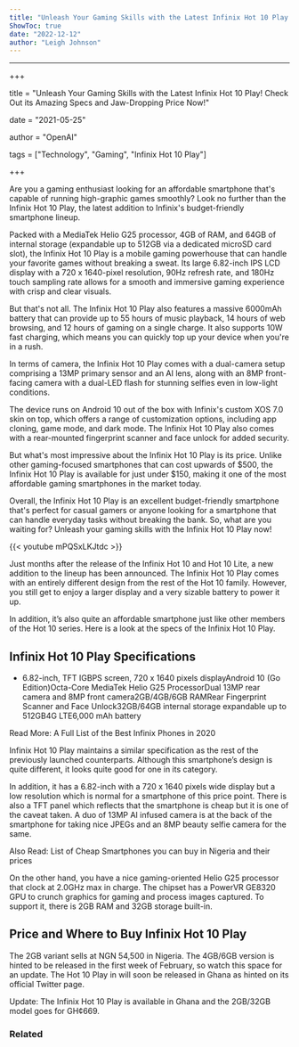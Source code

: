 ```yaml
---
title: "Unleash Your Gaming Skills with the Latest Infinix Hot 10 Play! Check Out its Amazing Specs and Jaw-Dropping Price Now!"
ShowToc: true 
date: "2022-12-12"
author: "Leigh Johnson"
---
```

*****
+++ 

title = "Unleash Your Gaming Skills with the Latest Infinix Hot 10 Play! Check Out its Amazing Specs and Jaw-Dropping Price Now!"

date = "2021-05-25"

author = "OpenAI"

tags = ["Technology", "Gaming", "Infinix Hot 10 Play"]

+++ 

Are you a gaming enthusiast looking for an affordable smartphone that's capable of running high-graphic games smoothly? Look no further than the Infinix Hot 10 Play, the latest addition to Infinix's budget-friendly smartphone lineup.

Packed with a MediaTek Helio G25 processor, 4GB of RAM, and 64GB of internal storage (expandable up to 512GB via a dedicated microSD card slot), the Infinix Hot 10 Play is a mobile gaming powerhouse that can handle your favorite games without breaking a sweat. Its large 6.82-inch IPS LCD display with a 720 x 1640-pixel resolution, 90Hz refresh rate, and 180Hz touch sampling rate allows for a smooth and immersive gaming experience with crisp and clear visuals.

But that's not all. The Infinix Hot 10 Play also features a massive 6000mAh battery that can provide up to 55 hours of music playback, 14 hours of web browsing, and 12 hours of gaming on a single charge. It also supports 10W fast charging, which means you can quickly top up your device when you're in a rush.

In terms of camera, the Infinix Hot 10 Play comes with a dual-camera setup comprising a 13MP primary sensor and an AI lens, along with an 8MP front-facing camera with a dual-LED flash for stunning selfies even in low-light conditions.

The device runs on Android 10 out of the box with Infinix's custom XOS 7.0 skin on top, which offers a range of customization options, including app cloning, game mode, and dark mode. The Infinix Hot 10 Play also comes with a rear-mounted fingerprint scanner and face unlock for added security.

But what's most impressive about the Infinix Hot 10 Play is its price. Unlike other gaming-focused smartphones that can cost upwards of $500, the Infinix Hot 10 Play is available for just under $150, making it one of the most affordable gaming smartphones in the market today.

Overall, the Infinix Hot 10 Play is an excellent budget-friendly smartphone that's perfect for casual gamers or anyone looking for a smartphone that can handle everyday tasks without breaking the bank. So, what are you waiting for? Unleash your gaming skills with the Infinix Hot 10 Play now!

{{< youtube mPQSxLKJtdc >}} 



Just months after the release of the Infinix Hot 10 and Hot 10 Lite, a new addition to the lineup has been announced. The Infinix Hot 10 Play comes with an entirely different design from the rest of the Hot 10 family. However, you still get to enjoy a larger display and a very sizable battery to power it up.
 
In addition, it’s also quite an affordable smartphone just like other members of the Hot 10 series. Here is a look at the specs of the Infinix Hot 10 Play.
 
## Infinix Hot 10 Play Specifications
 
- 6.82-inch, TFT IGBPS screen, 720 x 1640 pixels displayAndroid 10 (Go Edition)Octa-Core MediaTek Helio G25 ProcessorDual 13MP rear camera  and 8MP front camera2GB/4GB/6GB RAMRear Fingerprint Scanner and Face Unlock32GB/64GB internal storage expandable up to 512GB4G LTE6,000 mAh battery

 
Read More: A Full List of the Best Infinix Phones in 2020
 
Infinix Hot 10 Play maintains a similar specification as the rest of the previously launched counterparts. Although this smartphone’s design is quite different, it looks quite good for one in its category.
 
In addition, it has a 6.82-inch with a 720 x 1640 pixels wide display but a low resolution which is normal for a smartphone of this price point. There is also a TFT panel which reflects that the smartphone is cheap but it is one of the caveat taken. A duo of 13MP AI infused camera is at the back of the smartphone for taking nice JPEGs and an 8MP beauty selfie camera for the same.
 
Also Read: List of Cheap Smartphones you can buy in Nigeria and their prices
 
On the other hand, you have a nice gaming-oriented Helio G25 processor that clock at 2.0GHz max in charge. The chipset has a PowerVR GE8320 GPU to crunch graphics for gaming and process images captured. To support it, there is 2GB RAM and 32GB storage built-in.
 
## Price and Where to Buy Infinix Hot 10 Play
 
The 2GB variant sells at NGN 54,500 in Nigeria. The 4GB/6GB version is hinted to be released in the first week of February, so watch this space for an update. The Hot 10 Play in will soon be released in Ghana as hinted on its official Twitter page. 
 
Update: The Infinix Hot 10 Play is available in Ghana and the 2GB/32GB model goes for GH¢669.
 
### Related



